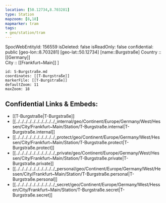 ```yaml
---
location: [50.12734,8.703281] 
type: Station 
mapzoom: [8,18] 
mapmarker: tram 
tags:
- geo/station/tram
---
```

SpocWebEntityId: 156559
isDeleted: false
isReadOnly: false
confidential: public
[geo-lon::8.703281] 
[geo-lat::50.12734] 
[name::Burgstraße] 
Country :: [[Germany]]  
City :: [[Frankfurt~Main]] ] 


```leaflet
id: S-Burgstraße.md
coordinates: [[T-Burgstraße]] 
markerFile: [[T-Burgstraße]] 
defaultZoom: 11 
maxZoom: 18
```


## Confidential Links & Embeds: 
- [[T-Burgstraße|T-Burgstraße]] 
- [[../../../../../../../../../../_internal/geo/Continent/Europe/Germany/West/Hessen/City/Frankfurt~Main/Station/T-Burgstraße.internal|T-Burgstraße.internal]] 
- [[../../../../../../../../../../_protect/geo/Continent/Europe/Germany/West/Hessen/City/Frankfurt~Main/Station/T-Burgstraße.protect|T-Burgstraße.protect]] 
- [[../../../../../../../../../../_private/geo/Continent/Europe/Germany/West/Hessen/City/Frankfurt~Main/Station/T-Burgstraße.private|T-Burgstraße.private]] 
- [[../../../../../../../../../../_personal/geo/Continent/Europe/Germany/West/Hessen/City/Frankfurt~Main/Station/T-Burgstraße.personal|T-Burgstraße.personal]] 
- [[../../../../../../../../../../_secret/geo/Continent/Europe/Germany/West/Hessen/City/Frankfurt~Main/Station/T-Burgstraße.secret|T-Burgstraße.secret]] 
